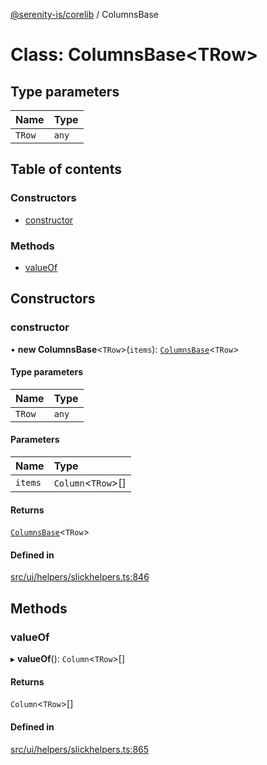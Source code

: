 [@serenity-is/corelib](../README.md) / ColumnsBase

# Class: ColumnsBase\<TRow\>

## Type parameters

| Name | Type |
| :------ | :------ |
| `TRow` | `any` |

## Table of contents

### Constructors

- [constructor](ColumnsBase.md#constructor)

### Methods

- [valueOf](ColumnsBase.md#valueof)

## Constructors

### constructor

• **new ColumnsBase**\<`TRow`\>(`items`): [`ColumnsBase`](ColumnsBase.md)\<`TRow`\>

#### Type parameters

| Name | Type |
| :------ | :------ |
| `TRow` | `any` |

#### Parameters

| Name | Type |
| :------ | :------ |
| `items` | `Column`\<`TRow`\>[] |

#### Returns

[`ColumnsBase`](ColumnsBase.md)\<`TRow`\>

#### Defined in

[src/ui/helpers/slickhelpers.ts:846](https://github.com/serenity-is/serenity/blob/master/packages/corelib/src/ui/helpers/slickhelpers.ts#L846)

## Methods

### valueOf

▸ **valueOf**(): `Column`\<`TRow`\>[]

#### Returns

`Column`\<`TRow`\>[]

#### Defined in

[src/ui/helpers/slickhelpers.ts:865](https://github.com/serenity-is/serenity/blob/master/packages/corelib/src/ui/helpers/slickhelpers.ts#L865)
